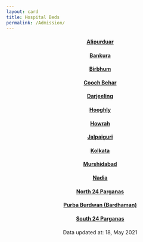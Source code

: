 ```yaml
---
layout: card
title: Hospital Beds
permalink: /Admission/
---
```

<div align="center">
<a href="{{ "/Admission/Alipurduar" | relative_url}}" ><div class="card"><h4><b>Alipurduar</b></h4></div></a>
<a href="{{ "/Admission/Bankura" | relative_url}}" ><div class="card"><h4><b>Bankura</b></h4></div></a>
<a href="{{ "/Admission/Birbhum" | relative_url}}" ><div class="card"><h4><b>Birbhum</b></h4></div></a>
<a href="{{ "/Admission/Cooch-Behar" | relative_url}}" ><div class="card"><h4><b>Cooch Behar</b></h4></div></a>
<a href="{{ "/Admission/Darjeeling" | relative_url}}" ><div class="card"><h4><b>Darjeeling</b></h4></div></a>
<a href="{{ "/Admission/Hooghly" | relative_url}}" ><div class="card"><h4><b>Hooghly</b></h4></div></a>
<a href="{{ "/Admission/Howrah" | relative_url}}" ><div class="card"><h4><b>Howrah</b></h4></div></a>
<a href="{{ "/Admission/Jalpaiguri" | relative_url}}" ><div class="card"><h4><b>Jalpaiguri</b></h4></div></a>
<a href="{{ "/Admission/Kolkata" | relative_url}}" ><div class="card"><h4><b>Kolkata</b></h4></div></a>
<a href="{{ "/Admission/Murshidabad" | relative_url}}" ><div class="card"><h4><b>Murshidabad</b></h4></div></a>
<a href="{{ "/Admission/Nadia" | relative_url}}" ><div class="card"><h4><b>Nadia</b></h4></div></a>
<a href="{{ "/Admission/North-24-Parganas" | relative_url}}" ><div class="card"><h4><b>North 24 Parganas</b></h4></div></a>
<a href="{{ "/Admission/Purba-Burdwan-Bardhaman" | relative_url}}" ><div class="card"><h4><b>Purba Burdwan (Bardhaman)</b></h4></div></a>
<a href="{{ "/Admission/South-24-Parganas" | relative_url}}" ><div class="card"><h4><b>South 24 Parganas</b></h4></div></a>
<div style="margin-top: 20px; text-align: left; border: none;">

</div>
<div class="text_foot"> Data updated at: 18, May 2021 </div></div>